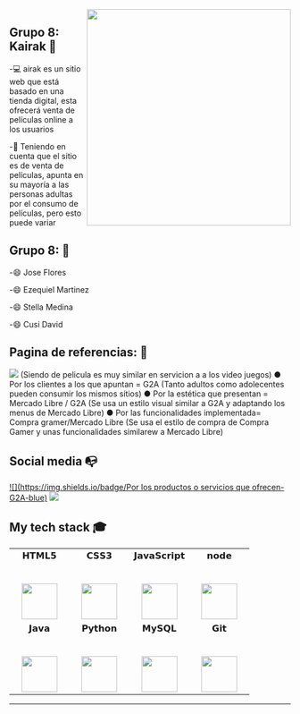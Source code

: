 <img align="right" width="365" height="387" src="https://i.ibb.co/vdJfD3D/kairak-logo-uwu.png">
                                                                                   
## Grupo 8: Kairak :wave:

-:computer: airak es un sitio web que está basado en una tienda digital, esta ofrecerá venta de películas online a los usuarios 

-:blue_book: Teniendo en cuenta que el sitio es de venta de películas, apunta en su mayoría a las personas adultas por el consumo de películas, pero esto puede variar 

## Grupo 8: :man:

-:smile: Jose Flores

-:smile: Ezequiel Martinez

-:smile: Stella Medina

-:smile: Cusi David

## Pagina de referencias: :man:

[![](https://img.shields.io/badge/LinkedIn-Cusii-blue)](https://www.linkedin.com/in/cusii/) (Siendo de pelicula es muy similar en servicion a a los video juegos)
● Por los clientes a los que apuntan = G2A (Tanto adultos como adolecentes pueden consumir los mismos sitios)
● Por la estética que presentan = Mercado Libre /  G2A (Se usa un estilo visual similar a G2A y adaptando los menus de Mercado Libre)
● Por las funcionalidades implementada= Compra gramer/Mercado Libre (Se usa el estilo de compra de Compra Gamer y unas funcionalidades similarew a Mercado Libre)

## Social media :mailbox_with_no_mail:
[![](https://img.shields.io/badge/Por los productos o servicios que ofrecen-G2A-blue)](https://www.g2a.com/)
[![](https://img.shields.io/badge/Gmail-cusidavid01@gmail.com-red)](mailto:cusidavid01@gmail.com)

## My tech stack :mortar_board:
<table>
  <tbody>
    <tr valign="top">
      <td width="25%" align="center">
        <span>𝗛𝗧𝗠𝗟𝟱</span><br><br><br>
        <img height="64px" src="https://cdn.svgporn.com/logos/html-5.svg">
      </td>
      <td width="25%" align="center">
        <span>𝗖𝗦𝗦𝟯</span><br><br><br>
        <img height="64px" src="https://cdn.svgporn.com/logos/css-3.svg">
      </td>
      <td width="25%" align="center">
        <span>𝗝𝗮𝘃𝗮𝗦𝗰𝗿𝗶𝗽𝘁</span><br><br><br>
        <img height="64px" src="https://cdn.svgporn.com/logos/javascript.svg">
      </td>
      <td width="25%" align="center">
        <span>𝗻𝗼𝗱𝗲</span><br><br><br>
        <img height="64px" src="https://i.ibb.co/V2C1W2w/Node-logo.jpg">
      </td>
    </tr>
    <tr valign="top">
      <td width="25%" align="center">
        <span>𝗝𝗮𝘃𝗮</span><br><br><br>
        <img height="64px" src="https://cdn.svgporn.com/logos/java.svg">
      </td>
      <td width="25%" align="center">
        <span>𝗣𝘆𝘁𝗵𝗼𝗻</span><br><br><br>
        <img height="64px" src="https://cdn.svgporn.com/logos/python.svg">
      </td>
      <td width="25%" align="center">
        <span>𝗠𝘆𝗦𝗤𝗟</span><br><br><br>
        <img height="64px" src="https://i.ibb.co/KGjjgjs/MySQL.jpg">
      </td>
      <td width="25%" align="center">
        <span>𝗚𝗶𝘁</span><br><br><br>
        <img height="64px" src="https://cdn.svgporn.com/logos/git-icon.svg">
      </td>
    </tr>
  </tbody>
</table>

---
